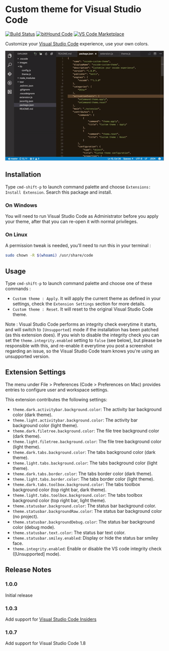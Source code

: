 # Custom theme for Visual Studio Code

[![Build Status](https://travis-ci.org/bentx/vscode-custom-theme.svg?branch=master)](https://travis-ci.org/bentx/vscode-custom-theme) [![bitHound Code](https://www.bithound.io/github/bentx/vscode-custom-theme/badges/code.svg)](https://www.bithound.io/github/bentx/vscode-custom-theme) [![VS Code Marketplace](https://img.shields.io/badge/vscode-bentx.vscode--custom--theme-blue.svg)](https://marketplace.visualstudio.com/items?itemName=bentx.vscode-custom-theme)

Customize your [Visual Studio Code](https://code.visualstudio.com/) experience, use your own colors.

![vscode custom theme](./images/screen.gif)

## Installation
Type `cmd-shift-p` to launch command palette and choose `Extensions: Install Extension`. Search this package and install.

### On Windows
You will need to run Visual Studio Code as Administrator before you apply your theme, after that you can re-open it with normal privileges.

### On Linux
A permission tweak is needed, you'll need to run this in your terminal :
```sh
sudo chown -R $(whoami) /usr/share/code
```

## Usage
Type `cmd-shift-p` to launch command palette and choose one of these commands :

- `Custom theme : Apply`. It will apply the current theme as defined in your settings, check the `Extension Settings` section for more details.
- `Custom theme : Reset`. It will reset to the original Visual Studio Code theme.

Note : Visual Studio Code performs an integrity check everytime it starts, and will switch to `[Unsupported]` mode if the installation has been patched (as this extension does). If you wish to disable the integrity check you can set the `theme.integrity.enabled` setting to `false` (see below), but please be responsible with this, and re-enable it everytime you post a screenshot regarding an issue, so the Visual Studio Code team knows you're using an unsupported version.

## Extension Settings

The menu under File > Preferences (Code > Preferences on Mac) provides entries to configure user and workspace settings. 

This extension contributes the following settings:

* `theme.dark.activitybar.background.color`: The activity bar background color (dark theme).
* `theme.light.activitybar.background.color`: The activity bar background color (light theme).
* `theme.dark.filetree.background.color`: The file tree background color (dark theme).
* `theme.light.filetree.background.color`: The file tree background color (light theme).
* `theme.dark.tabs.background.color`: The tabs background color (dark theme).
* `theme.light.tabs.background.color`: The tabs background color (light theme).
* `theme.dark.tabs.border.color`: The tabs border color (dark theme).
* `theme.light.tabs.border.color`: The tabs border color (light theme).
* `theme.dark.tabs.toolbox.background.color`: The tabs toolbox background color (top right bar, dark theme).
* `theme.light.tabs.toolbox.background.color`: The tabs toolbox background color (top right bar, light theme).
* `theme.statusbar.background.color`: The status bar background color.
* `theme.statusbar.backgroundRaw.color`: The status bar background color (no project).
* `theme.statusbar.backgroundDebug.color`: The status bar background color (debug mode).
* `theme.statusbar.text.color`: The status bar text color.
* `theme.statusbar.smiley.enabled`: Display or hide the status bar smiley face.
* `theme.integrity.enabled`: Enable or disable the VS code integrity check ([Unsupported] mode).

## Release Notes

### 1.0.0

Initial release

### 1.0.3

Add support for [Visual Studio Code Insiders](https://code.visualstudio.com/insiders/)

### 1.0.7

Add support for Visual Studio Code 1.8
